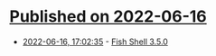 # [Published on 2022-06-16](index.md)

* [2022-06-16, 17:02:35](https://news.ycombinator.com/item?id=31768405) - [Fish Shell 3.5.0](https://fishshell.com/docs/current/relnotes.html#fish-3-5-0-released-june-16-2022)
